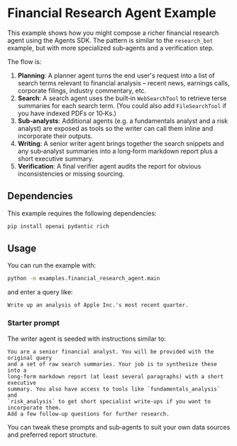 # Financial Research Agent Example

This example shows how you might compose a richer financial research agent using the Agents SDK. The pattern is similar to the `research_bot` example, but with more specialized sub‑agents and a verification step.

The flow is:

1. **Planning**: A planner agent turns the end user's request into a list of search terms relevant to financial analysis – recent news, earnings calls, corporate filings, industry commentary, etc.
2. **Search**: A search agent uses the built‑in `WebSearchTool` to retrieve terse summaries for each search term. (You could also add `FileSearchTool` if you have indexed PDFs or 10‑Ks.)
3. **Sub‑analysts**: Additional agents (e.g. a fundamentals analyst and a risk analyst) are exposed as tools so the writer can call them inline and incorporate their outputs.
4. **Writing**: A senior writer agent brings together the search snippets and any sub‑analyst summaries into a long‑form markdown report plus a short executive summary.
5. **Verification**: A final verifier agent audits the report for obvious inconsistencies or missing sourcing.

## Dependencies

This example requires the following dependencies:
```bash
pip install openai pydantic rich
```

## Usage

You can run the example with:

```bash
python -m examples.financial_research_agent.main
```

and enter a query like:

```
Write up an analysis of Apple Inc.'s most recent quarter.
```

### Starter prompt

The writer agent is seeded with instructions similar to:

```
You are a senior financial analyst. You will be provided with the original query
and a set of raw search summaries. Your job is to synthesize these into a
long‑form markdown report (at least several paragraphs) with a short executive
summary. You also have access to tools like `fundamentals_analysis` and
`risk_analysis` to get short specialist write‑ups if you want to incorporate them.
Add a few follow‑up questions for further research.
```

You can tweak these prompts and sub‑agents to suit your own data sources and preferred report structure.
